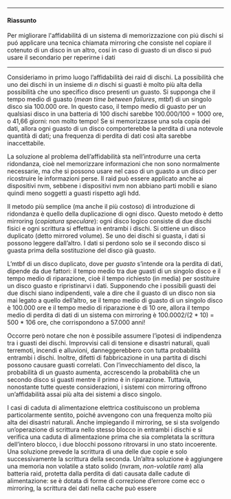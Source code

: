 -----------
#### Riassunto
Per migliorare l'affidabilitá di un sistema di memorizzazione con piú dischi si puó applicare una tecnica chiamata mirroring che consiste nel copiare il cotenuto di un disco in un altro, cosí in caso di guasto di un disco si puó usare il secondario per reperirne i dati

-------------

Consideriamo in primo luogo l’affidabilità dei raid di dischi.
La possibilità che uno dei dischi in un insieme di _n_ dischi si guasti è molto più alta della possibilità che uno specifico disco presenti un guasto.
Si supponga che il tempo medio di guasto (_mean time between failures_, mtbf) di un singolo disco sia 100.000 ore. In questo caso, il tempo medio di guasto per un qualsiasi disco in una batteria di 100 dischi sarebbe 100.000/100 = 1000 ore, o 41,66 giorni: non molto tempo! Se si memorizzasse una sola copia dei dati, allora ogni guasto di un disco comporterebbe la perdita di una notevole quantità di dati; una frequenza di perdita di dati così alta sarebbe inaccettabile.

La soluzione al problema dell’affidabilità sta nell’introdurre una certa ridondanza, cioè nel memorizzare informazioni che non sono normalmente necessarie, ma che si possono usare nel caso di un guasto a un disco per ricostruire le informazioni perse. Il raid può essere applicato anche ai dispositivi nvm, sebbene i dispositivi nvm non abbiano parti mobili e siano quindi meno soggetti a guasti rispetto agli hdd.

Il metodo più semplice (ma anche il più costoso) di introduzione di ridondanza è quello della duplicazione di ogni disco. Questo metodo è detto mirroring (_copiatura speculare_): ogni disco logico consiste di due dischi fisici e ogni scrittura si effettua in entrambi i dischi. Si ottiene un disco duplicato (detto mirrored volume). Se uno dei dischi si guasta, i dati si possono leggere dall’altro. I dati si perdono solo se il secondo disco si guasta prima della sostituzione del disco già guasto.

L’mtbf di un disco duplicato, dove per _guasto_ s’intende ora la perdita di dati, dipende da due fattori: il tempo medio tra due guasti di un singolo disco e il tempo medio di riparazione, cioè il tempo richiesto (in media) per sostituire un disco guasto e ripristinarvi i dati. Supponendo che i possibili guasti dei due dischi siano indipendenti, vale a dire che il guasto di un disco non sia mai legato a quello dell’altro, se il tempo medio di guasto di un singolo disco è 100.000 ore e il tempo medio di riparazione è di 10 ore, allora il tempo medio di perdita di dati di un sistema con mirroring è 100.0002/(2 * 10) = 500 * 106 ore, che corrispondono a 57.000 anni!

Occorre però notare che non è possibile assumere l’ipotesi di indipendenza tra i guasti dei dischi. Improvvisi cali di tensione e disastri naturali, quali terremoti, incendi e alluvioni, danneggerebbero con tutta probabilità entrambi i dischi. Inoltre, difetti di fabbricazione in una partita di dischi possono causare guasti correlati. Con l’invecchiamento del disco, la probabilità di un guasto aumenta, accrescendo la probabilità che un secondo disco si guasti mentre il primo è in riparazione. Tuttavia, nonostante tutte queste considerazioni, i sistemi con mirroring offrono un’affidabilità assai più alta dei sistemi a disco singolo.

I casi di caduta di alimentazione elettrica costituiscono un problema particolarmente sentito, poiché avvengono con una frequenza molto più alta dei disastri naturali. Anche impiegando il mirroring, se si sta svolgendo un’operazione di scrittura nello stesso blocco in entrambi i dischi e si verifica una caduta di alimentazione prima che sia completata la scrittura dell’intero blocco, i due blocchi possono ritrovarsi in uno stato incoerente. Una soluzione prevede la scrittura di una delle due copie e solo successivamente la scrittura della seconda. Un’altra soluzione è aggiungere una memoria non volatile a stato solido (nvram, _non-volatile_ _ram_) alla batteria raid, protetta dalla perdita di dati causata dalle cadute di alimentazione: se è dotata di forme di correzione d’errore come ecc o mirroring, la scrittura dei dati nella cache può essere

